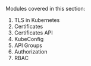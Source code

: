 Modules covered in this section:

1. TLS in Kubernetes
2. Certificates
3. Certificates API
4. KubeConfig
5. API Groups
6. Authorization
7. RBAC
